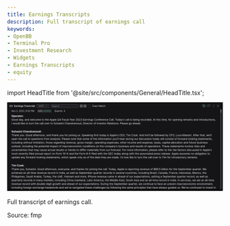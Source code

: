```yaml
---
title: Earnings Transcripts
description: Full transcript of earnings call
keywords:
- OpenBB
- Terminal Pro
- Investment Research
- Widgets
- Earnings Transcripts
- equity
---
```


import HeadTitle from '@site/src/components/General/HeadTitle.tsx';

<HeadTitle title="Earnings Transcripts - equity | OpenBB Terminal Pro Docs" />

<img
    src="https://raw.githubusercontent.com/OpenBB-finance/widgets-library/main/equity/earnings_transcripts.png"
    alt="OpenBB Terminal Pro Widgets Library"
/>

Full transcript of earnings call.

Source: fmp

